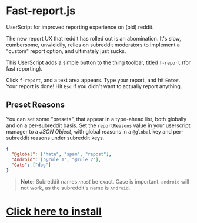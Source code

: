# Fast-report.js
UserScript for improved reporting experience on (old) reddit.

The new report UX that reddit has rolled out is an abomination. It's slow, cumbersome, unwieldily, relies on subreddit moderators to implement a "custom" report option, and ultimately just sucks.

This UserScript adds a simple button to the thing toolbar, titled `f-report` (for fast reporting).

Click `f-report`, and a text area appears. Type your report, and hit `Enter`. Your report is done! Hit `Esc` if you didn't want to actually report anything.

## Preset Reasons

You can set some "presets", that appear in a type-ahead list, both globally and on a per-subreddit basis. Set the `reportReasons` value in your userscript manager to a _JSON Object_, with global reasons in a `@global` key and per-subreddit reasons under subreddit keys.

```json
{
  "@global": ["hate", "spam", "repost"],
  "Android": ["@rule 1", "@rule 2"],
  "Cats": ["dog"]
}
```

> **Note:**
> Subreddit names _must_ be exact. Case is important. `android` will not work, as the subreddit's name is `Android`.

# [Click here to install](https://github.com/paradox460/userscripts/raw/master/fast-report/fast-report.user.js)
